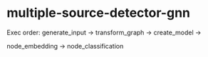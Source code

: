 # multiple-source-detector-gnn

Exec order:
generate_input -> transform_graph -> create_model -> 

node_embedding -> node_classification